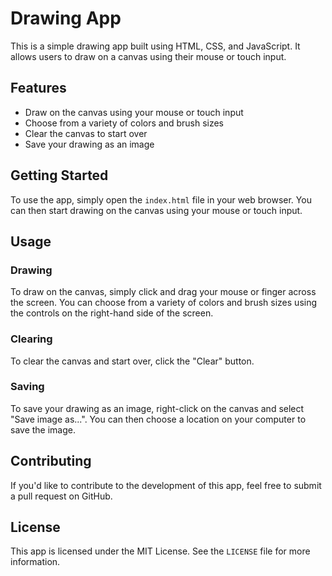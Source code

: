 # Drawing App

This is a simple drawing app built using HTML, CSS, and JavaScript. It allows users to draw on a canvas using their mouse or touch input.

## Features

- Draw on the canvas using your mouse or touch input
- Choose from a variety of colors and brush sizes
- Clear the canvas to start over
- Save your drawing as an image

## Getting Started

To use the app, simply open the `index.html` file in your web browser. You can then start drawing on the canvas using your mouse or touch input.

## Usage

### Drawing

To draw on the canvas, simply click and drag your mouse or finger across the screen. You can choose from a variety of colors and brush sizes using the controls on the right-hand side of the screen.

### Clearing

To clear the canvas and start over, click the "Clear" button.

### Saving

To save your drawing as an image, right-click on the canvas and select "Save image as...". You can then choose a location on your computer to save the image.

## Contributing

If you'd like to contribute to the development of this app, feel free to submit a pull request on GitHub.

## License

This app is licensed under the MIT License. See the `LICENSE` file for more information.
